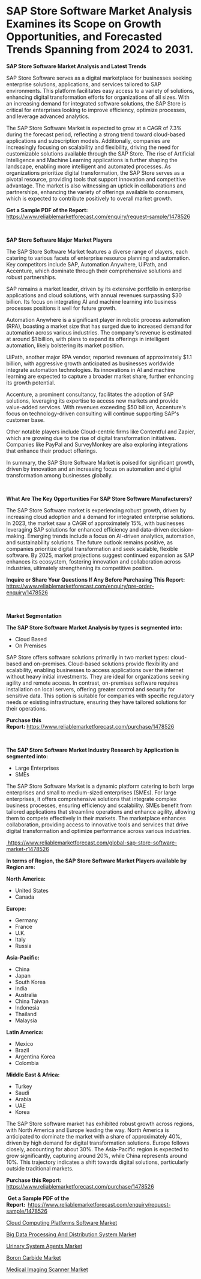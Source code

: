 <p><h1>SAP Store Software Market Analysis Examines its Scope on Growth Opportunities, and Forecasted Trends Spanning from 2024 to 2031.</h1></p><p><strong>SAP Store Software Market Analysis and Latest Trends</strong></p>
<p><p>SAP Store Software serves as a digital marketplace for businesses seeking enterprise solutions, applications, and services tailored to SAP environments. This platform facilitates easy access to a variety of solutions, enhancing digital transformation efforts for organizations of all sizes. With an increasing demand for integrated software solutions, the SAP Store is critical for enterprises looking to improve efficiency, optimize processes, and leverage advanced analytics.</p><p>The SAP Store Software Market is expected to grow at a CAGR of 7.3% during the forecast period, reflecting a strong trend toward cloud-based applications and subscription models. Additionally, companies are increasingly focusing on scalability and flexibility, driving the need for customizable solutions available through the SAP Store. The rise of Artificial Intelligence and Machine Learning applications is further shaping the landscape, enabling more intelligent and automated processes. As organizations prioritize digital transformation, the SAP Store serves as a pivotal resource, providing tools that support innovation and competitive advantage. The market is also witnessing an uptick in collaborations and partnerships, enhancing the variety of offerings available to consumers, which is expected to contribute positively to overall market growth.</p></p>
<p><strong>Get a Sample PDF of the Report:&nbsp;</strong> <a href="https://www.reliablemarketforecast.com/enquiry/request-sample/1478526?utm_campaign=121&utm_medium=2&utm_source=Github&utm_content=ia&utm_term=28092024&utm_id=sap-store-software">https://www.reliablemarketforecast.com/enquiry/request-sample/1478526</a></p>
<p>&nbsp;</p>
<p><strong>SAP Store Software Major Market Players</strong></p>
<p><p>The SAP Store Software Market features a diverse range of players, each catering to various facets of enterprise resource planning and automation. Key competitors include SAP, Automation Anywhere, UiPath, and Accenture, which dominate through their comprehensive solutions and robust partnerships.</p><p>SAP remains a market leader, driven by its extensive portfolio in enterprise applications and cloud solutions, with annual revenues surpassing $30 billion. Its focus on integrating AI and machine learning into business processes positions it well for future growth.</p><p>Automation Anywhere is a significant player in robotic process automation (RPA), boasting a market size that has surged due to increased demand for automation across various industries. The company's revenue is estimated at around $1 billion, with plans to expand its offerings in intelligent automation, likely bolstering its market position.</p><p>UiPath, another major RPA vendor, reported revenues of approximately $1.1 billion, with aggressive growth anticipated as businesses worldwide integrate automation technologies. Its innovations in AI and machine learning are expected to capture a broader market share, further enhancing its growth potential.</p><p>Accenture, a prominent consultancy, facilitates the adoption of SAP solutions, leveraging its expertise to access new markets and provide value-added services. With revenues exceeding $50 billion, Accenture's focus on technology-driven consulting will continue supporting SAP's customer base.</p><p>Other notable players include Cloud-centric firms like Contentful and Zapier, which are growing due to the rise of digital transformation initiatives. Companies like PayPal and SurveyMonkey are also exploring integrations that enhance their product offerings.</p><p>In summary, the SAP Store Software Market is poised for significant growth, driven by innovation and an increasing focus on automation and digital transformation among businesses globally.</p></p>
<p>&nbsp;</p>
<p><strong>What Are The Key Opportunities For SAP Store Software Manufacturers?</strong></p>
<p><p>The SAP Store Software market is experiencing robust growth, driven by increasing cloud adoption and a demand for integrated enterprise solutions. In 2023, the market saw a CAGR of approximately 15%, with businesses leveraging SAP solutions for enhanced efficiency and data-driven decision-making. Emerging trends include a focus on AI-driven analytics, automation, and sustainability solutions. The future outlook remains positive, as companies prioritize digital transformation and seek scalable, flexible software. By 2025, market projections suggest continued expansion as SAP enhances its ecosystem, fostering innovation and collaboration across industries, ultimately strengthening its competitive position.</p></p>
<p><strong>Inquire or Share Your Questions If Any Before Purchasing This Report:</strong> <a href="https://www.reliablemarketforecast.com/enquiry/pre-order-enquiry/1478526?utm_campaign=121&utm_medium=2&utm_source=Github&utm_content=ia&utm_term=28092024&utm_id=sap-store-software">https://www.reliablemarketforecast.com/enquiry/pre-order-enquiry/1478526</a></p>
<p>&nbsp;</p>
<p><strong>Market Segmentation</strong></p>
<p><strong>The SAP Store Software Market Analysis by types is segmented into:</strong></p>
<p><ul><li>Cloud Based</li><li>On Premises</li></ul></p>
<p><p>SAP Store offers software solutions primarily in two market types: cloud-based and on-premises. Cloud-based solutions provide flexibility and scalability, enabling businesses to access applications over the internet without heavy initial investments. They are ideal for organizations seeking agility and remote access. In contrast, on-premises software requires installation on local servers, offering greater control and security for sensitive data. This option is suitable for companies with specific regulatory needs or existing infrastructure, ensuring they have tailored solutions for their operations.</p></p>
<p><strong>Purchase this Report:&nbsp;</strong><a href="https://www.reliablemarketforecast.com/purchase/1478526?utm_campaign=121&utm_medium=2&utm_source=Github&utm_content=ia&utm_term=28092024&utm_id=sap-store-software">https://www.reliablemarketforecast.com/purchase/1478526</a></p>
<p>&nbsp;</p>
<p><strong>The SAP Store Software Market Industry Research by Application is segmented into:</strong></p>
<p><ul><li>Large Enterprises</li><li>SMEs</li></ul></p>
<p><p>The SAP Store Software Market is a dynamic platform catering to both large enterprises and small to medium-sized enterprises (SMEs). For large enterprises, it offers comprehensive solutions that integrate complex business processes, ensuring efficiency and scalability. SMEs benefit from tailored applications that streamline operations and enhance agility, allowing them to compete effectively in their markets. The marketplace enhances collaboration, providing access to innovative tools and services that drive digital transformation and optimize performance across various industries.</p></p>
<p><a href="https://www.reliablemarketforecast.com/global-sap-store-software-market-r1478526?utm_campaign=121&utm_medium=2&utm_source=Github&utm_content=ia&utm_term=28092024&utm_id=sap-store-software">&nbsp;https://www.reliablemarketforecast.com/global-sap-store-software-market-r1478526</a></p>
<p><strong>In terms of Region, the SAP Store Software Market Players available by Region are:</strong></p>
<p>
    <p> <strong> North America: </strong>
        <ul>
            <li>United States</li>
            <li>Canada</li>
        </ul>
        </p> 
    <p> <strong> Europe: </strong>
        <ul>
            <li>Germany</li>
            <li>France</li>
            <li>U.K.</li>
            <li>Italy</li>
            <li>Russia</li>
        </ul>
        </p> 
    <p> <strong> Asia-Pacific: </strong>
        <ul>
            <li>China</li>
            <li>Japan</li>
            <li>South Korea</li>
            <li>India</li>
            <li>Australia</li>
            <li>China Taiwan</li>
            <li>Indonesia</li>
            <li>Thailand</li>
            <li>Malaysia</li>
        </ul>
        </p> 
    <p> <strong> Latin America: </strong>
        <ul>
            <li>Mexico</li>
            <li>Brazil</li>
            <li>Argentina Korea</li>
            <li>Colombia</li>
        </ul>
        </p> 
    <p> <strong> Middle East & Africa: </strong>
        <ul>
            <li>Turkey</li>
            <li>Saudi</li>
            <li>Arabia</li>
            <li>UAE</li>
            <li>Korea</li>
        </ul>
    </p>
    </p>
<p><p>The SAP Store software market has exhibited robust growth across regions, with North America and Europe leading the way. North America is anticipated to dominate the market with a share of approximately 40%, driven by high demand for digital transformation solutions. Europe follows closely, accounting for about 30%. The Asia-Pacific region is expected to grow significantly, capturing around 20%, while China represents around 10%. This trajectory indicates a shift towards digital solutions, particularly outside traditional markets.</p></p>
<p><strong>Purchase this Report: </strong><a href="https://www.reliablemarketforecast.com/purchase/1478526?utm_campaign=121&utm_medium=2&utm_source=Github&utm_content=ia&utm_term=28092024&utm_id=sap-store-software">https://www.reliablemarketforecast.com/purchase/1478526</a></p>
<p>&nbsp;<strong>Get a Sample PDF of the Report:&nbsp;&nbsp;</strong><a href="https://www.reliablemarketforecast.com/enquiry/request-sample/1478526?utm_campaign=121&utm_medium=2&utm_source=Github&utm_content=ia&utm_term=28092024&utm_id=sap-store-software">https://www.reliablemarketforecast.com/enquiry/request-sample/1478526</a></p>
<p><strong></strong></p>
<p><p><a href="https://github.com/darcy8m10dupre/Market-Research-Report-List-1/blob/main/cloud-computing-platforms-software-market.md?utm_campaign=121&utm_medium=2&utm_source=Github&utm_content=ia&utm_term=28092024&utm_id=sap-store-software">Cloud Computing Platforms Software Market</a></p><p><a href="https://github.com/Sidorelashyti476/Market-Research-Report-List-1/blob/main/big-data-processing-and-distribution-system-market.md?utm_campaign=121&utm_medium=2&utm_source=Github&utm_content=ia&utm_term=28092024&utm_id=sap-store-software">Big Data Processing And Distribution System Market</a></p><p><a href="https://issuu.com/reportprime-2/docs/urinary-system-agents-market-size-2_29377f08e3b0d2?utm_campaign=121&utm_medium=2&utm_source=Github&utm_content=ia&utm_term=28092024&utm_id=sap-store-software">Urinary System Agents Market</a></p><p><a href="https://www.linkedin.com/pulse/boron-carbide-industry-analysis-report-its-market-size-share-vu23f?utm_campaign=121&utm_medium=2&utm_source=Github&utm_content=ia&utm_term=28092024&utm_id=sap-store-software">Boron Carbide Market</a></p><p><a href="https://issuu.com/reportprime-2/docs/medical-imaging-scanner-market-size_bed554b3cdf839?utm_campaign=121&utm_medium=2&utm_source=Github&utm_content=ia&utm_term=28092024&utm_id=sap-store-software">Medical Imaging Scanner Market</a></p></p>
